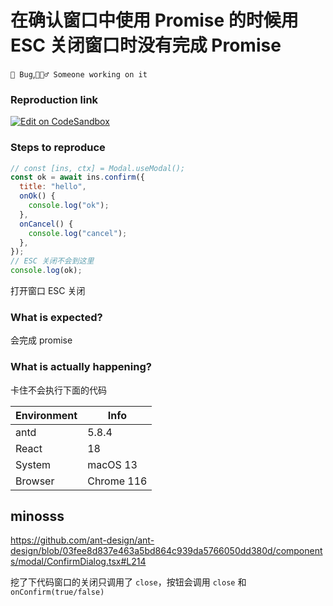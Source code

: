 # 在确认窗口中使用 Promise 的时候用 ESC 关闭窗口时没有完成 Promise

`🐛 Bug`,`👷🏻‍♂️ Someone working on it`

### Reproduction link

[![Edit on CodeSandbox](https://codesandbox.io/static/img/play-codesandbox.svg)](https://codesandbox.io/s/jing-tai-que-ren-dui-hua-kuang-antd-5-8-6-forked-nrs3jp?file=/demo.tsx)

### Steps to reproduce

```jsx
// const [ins, ctx] = Modal.useModal();
const ok = await ins.confirm({
  title: "hello",
  onOk() {
    console.log("ok");
  },
  onCancel() {
    console.log("cancel");
  },
});
// ESC 关闭不会到这里
console.log(ok);
```

打开窗口 ESC 关闭

### What is expected?

会完成 promise

### What is actually happening?

卡住不会执行下面的代码

| Environment | Info       |
| ----------- | ---------- |
| antd        | 5.8.4      |
| React       | 18         |
| System      | macOS 13   |
| Browser     | Chrome 116 |

<!-- generated by ant-design-issue-helper. DO NOT REMOVE -->

## minosss

https://github.com/ant-design/ant-design/blob/03fee8d837e463a5bd864c939da5766050dd380d/components/modal/ConfirmDialog.tsx#L214

挖了下代码窗口的关闭只调用了 `close`，按钮会调用 `close` 和 `onConfirm(true/false)`
